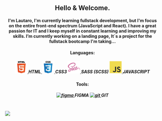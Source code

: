 <h2 align="center">Hello & Welcome.</h2>
<h4 align="center">I'm Lautaro, I'm currently learning fullstack development, but I'm focus on the entire front-end spectrum (JavaScript and React). I have a great passion for IT and I keep myself in constant learning and improving my skills. I’m currently working on a landing page, It´s a project for the fullstack bootcamp I'm taking...</h4>
 
<h4 align="center">Languages:</h4>
<p align="center">
<h5 align="center"><a href="https://www.w3.org/html/" target="_blank"> <img src="https://raw.githubusercontent.com/devicons/devicon/master/icons/html5/html5-original-wordmark.svg" alt="html5" width="40" height="40"/>  </a>HTML<a href="https://www.w3schools.com/css/" target="_blank"> <img src="https://raw.githubusercontent.com/devicons/devicon/master/icons/css3/css3-original-wordmark.svg" alt="css3" width="40" height="40"/>  </a>CSS3 
<a href="https://sass-lang.com" target="_blank"> <img src="https://raw.githubusercontent.com/devicons/devicon/master/icons/sass/sass-original.svg" alt="sass" width="40" height="40"/>    </a> SASS (SCSS) <a href="https://developer.mozilla.org/en-US/docs/Web/JavaScript" target="_blank"> <img src="https://raw.githubusercontent.com/devicons/devicon/master/icons/javascript/javascript-original.svg" alt="javascript" width="40" height="40"/>  </a>JAVASCRIPT</h5>
</p>
 
<h4 align="center">Tools:</h4>
<p align="center">
<h5 align="center"><a href="https://www.figma.com/" target="_blank"> <img src="https://www.vectorlogo.zone/logos/figma/figma-icon.svg" alt="figma" width="40" height="40"/>  </a>FIGMA <a href="https://git-scm.com/" target="_blank"> <img src="https://www.vectorlogo.zone/logos/git-scm/git-scm-icon.svg" alt="git" width="40" height="40"/>  </a>GIT</h5>
</p>
<br>

<a href="https://github.com/anuraghazra/github-readme-stats">
  <img align="center" src="https://github-readme-stats.vercel.app/api/top-langs/?username=LNCE21&layout=compact)](https://github.com/anuraghazra/github-readme-stats"/>
</a>
 

